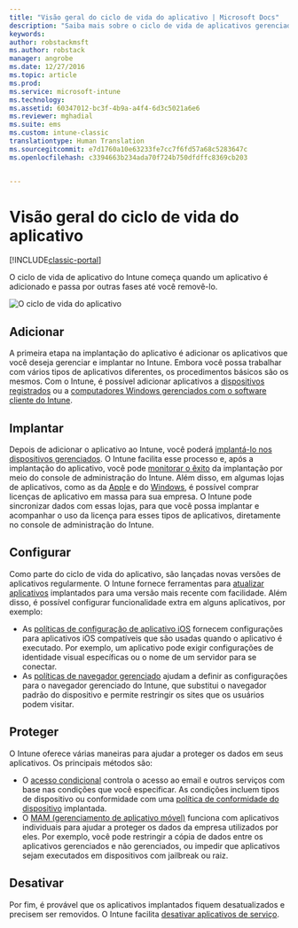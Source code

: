 ```yaml
---
title: "Visão geral do ciclo de vida do aplicativo | Microsoft Docs"
description: "Saiba mais sobre o ciclo de vida de aplicativos gerenciados pelo Intune, desde sua adição até sua eventual aposentadoria."
keywords: 
author: robstackmsft
ms.author: robstack
manager: angrobe
ms.date: 12/27/2016
ms.topic: article
ms.prod: 
ms.service: microsoft-intune
ms.technology: 
ms.assetid: 60347012-bc3f-4b9a-a4f4-6d3c5021a6e6
ms.reviewer: mghadial
ms.suite: ems
ms.custom: intune-classic
translationtype: Human Translation
ms.sourcegitcommit: e7d1760a10e63233fe7cc7f6fd57a68c5283647c
ms.openlocfilehash: c3394663b234ada70f724b750dfdffc8369cb203


---
```


# <a name="overview-of-the-app-lifecycle"></a>Visão geral do ciclo de vida do aplicativo

[!INCLUDE[classic-portal](../includes/classic-portal.md)]

O ciclo de vida de aplicativo do Intune começa quando um aplicativo é adicionado e passa por outras fases até você removê-lo.

![O ciclo de vida do aplicativo](./media/app-lifecycle.png "o ciclo de vida do aplicativo do Intune")

## <a name="add"></a>Adicionar

A primeira etapa na implantação do aplicativo é adicionar os aplicativos que você deseja gerenciar e implantar no Intune. Embora você possa trabalhar com vários tipos de aplicativos diferentes, os procedimentos básicos são os mesmos. Com o Intune, é possível adicionar aplicativos a [dispositivos registrados](add-apps-for-mobile-devices-in-microsoft-intune.md) ou a [computadores Windows gerenciados com o software cliente do Intune](add-apps-for-windows-pcs-in-microsoft-intune.md).

## <a name="deploy"></a>Implantar

Depois de adicionar o aplicativo ao Intune, você poderá [implantá-lo nos dispositivos gerenciados](deploy-apps.md). O Intune facilita esse processo e, após a implantação do aplicativo, você pode [monitorar o êxito](monitor-apps-in-microsoft-intune.md) da implantação por meio do console de administração do Intune. Além disso, em algumas lojas de aplicativos, como as da [Apple](manage-ios-apps-you-purchased-through-a-volume-purchase-program-with-microsoft-intune.md) e do [Windows](manage-apps-you-purchased-from-the-windows-store-for-business-with-microsoft-intune.md), é possível comprar licenças de aplicativo em massa para sua empresa. O Intune pode sincronizar dados com essas lojas, para que você possa implantar e acompanhar o uso da licença para esses tipos de aplicativos, diretamente no console de administração do Intune.

## <a name="configure"></a>Configurar

Como parte do ciclo de vida do aplicativo, são lançadas novas versões de aplicativos regularmente. O Intune fornece ferramentas para [atualizar aplicativos](update-apps-using-microsoft-intune.md) implantados para uma versão mais recente com facilidade. Além disso, é possível configurar funcionalidade extra em alguns aplicativos, por exemplo:
- As [políticas de configuração de aplicativo iOS](configure-ios-apps-with-mobile-app-configuration-policies-in-microsoft-intune.md) fornecem configurações para aplicativos iOS compatíveis que são usadas quando o aplicativo é executado. Por exemplo, um aplicativo pode exigir configurações de identidade visual específicas ou o nome de um servidor para se conectar.
- As [políticas de navegador gerenciado](manage-internet-access-using-managed-browser-policies.md) ajudam a definir as configurações para o navegador gerenciado do Intune, que substitui o navegador padrão do dispositivo e permite restringir os sites que os usuários podem visitar.

## <a name="protect"></a>Proteger

O Intune oferece várias maneiras para ajudar a proteger os dados em seus aplicativos. Os principais métodos são:
- O [acesso condicional](restrict-access-to-email-and-o365-services-with-microsoft-intune.md) controla o acesso ao email e outros serviços com base nas condições que você especificar. As condições incluem tipos de dispositivo ou conformidade com uma [política de conformidade do dispositivo](introduction-to-device-compliance-policies-in-microsoft-intune.md) implantada.
- O [MAM (gerenciamento de aplicativo móvel)](protect-app-data-using-mobile-app-management-policies-with-microsoft-intune.md) funciona com aplicativos individuais para ajudar a proteger os dados da empresa utilizados por eles. Por exemplo, você pode restringir a cópia de dados entre os aplicativos gerenciados e não gerenciados, ou impedir que aplicativos sejam executados em dispositivos com jailbreak ou raiz.

## <a name="retire"></a>Desativar

Por fim, é provável que os aplicativos implantados fiquem desatualizados e precisem ser removidos. O Intune facilita [desativar aplicativos de serviço](retire-apps-using-microsoft-intune.md).



<!--HONumber=Dec16_HO5-->


